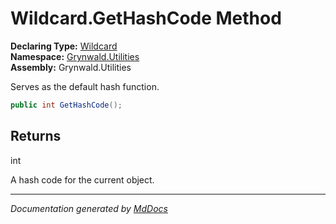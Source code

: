 ﻿<!--  
  <auto-generated>   
    The contents of this file were generated by a tool.  
    Changes to this file may be list if the file is regenerated  
  </auto-generated>   
-->

# Wildcard.GetHashCode Method

**Declaring Type:** [Wildcard](../index.md)  
**Namespace:** [Grynwald.Utilities](../../index.md)  
**Assembly:** Grynwald.Utilities

Serves as the default hash function.

```csharp
public int GetHashCode();
```

## Returns

int

A hash code for the current object.

___

*Documentation generated by [MdDocs](https://github.com/ap0llo/mddocs)*
